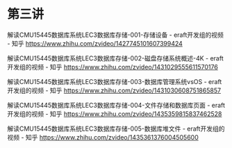 # 第三讲

解读CMU15445数据库系统LEC3数据库存储-001-存储设备 - eraft开发组的视频 - 知乎
https://www.zhihu.com/zvideo/1427745101607399424

解读CMU15445数据库系统LEC3数据库存储-002-磁盘存储系统概述-4K - eraft开发组的视频 - 知乎
https://www.zhihu.com/zvideo/1431029555611570176

解读CMU15445数据库系统LEC3数据库存储-003-数据库管理系统vsOS - eraft开发组的视频 - 知乎
https://www.zhihu.com/zvideo/1431030608751865857

解读CMU15445数据库系统LEC3数据库存储-004-文件存储和数据库页面 - eraft开发组的视频 - 知乎
https://www.zhihu.com/zvideo/1435359815837462528

解读CMU15445数据库系统LEC3数据库存储-005-数据库堆文件 - eraft开发组的视频 - 知乎
https://www.zhihu.com/zvideo/1435361376004505600
